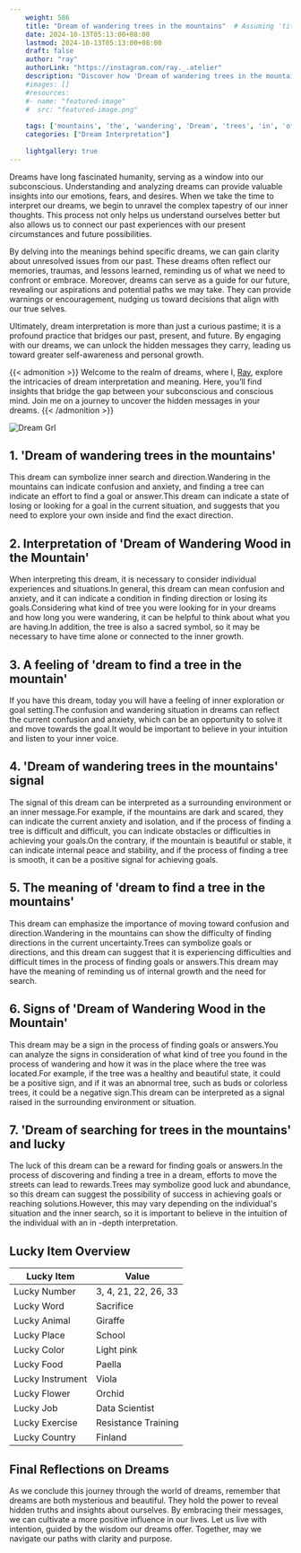 ```yaml
---
    weight: 586
    title: "Dream of wandering trees in the mountains"  # Assuming 'title' column exists
    date: 2024-10-13T05:13:00+08:00
    lastmod: 2024-10-13T05:13:00+08:00
    draft: false
    author: "ray"
    authorLink: "https://instagram.com/ray._.atelier"
    description: "Discover how 'Dream of wandering trees in the mountains' can interpret your future and uncover its significant meanings in your life."
    #images: []
    #resources:
    #- name: "featured-image"
    #  src: "featured-image.png"
    
    tags: ['mountains', 'the', 'wandering', 'Dream', 'trees', 'in', 'of']
    categories: ["Dream Interpretation"]
    
    lightgallery: true
---
```

    
Dreams have long fascinated humanity, serving as a window into our subconscious. Understanding and analyzing dreams can provide valuable insights into our emotions, fears, and desires. When we take the time to interpret our dreams, we begin to unravel the complex tapestry of our inner thoughts. This process not only helps us understand ourselves better but also allows us to connect our past experiences with our present circumstances and future possibilities.

By delving into the meanings behind specific dreams, we can gain clarity about unresolved issues from our past. These dreams often reflect our memories, traumas, and lessons learned, reminding us of what we need to confront or embrace. Moreover, dreams can serve as a guide for our future, revealing our aspirations and potential paths we may take. They can provide warnings or encouragement, nudging us toward decisions that align with our true selves.

Ultimately, dream interpretation is more than just a curious pastime; it is a profound practice that bridges our past, present, and future. By engaging with our dreams, we can unlock the hidden messages they carry, leading us toward greater self-awareness and personal growth.

{{< admonition >}}
Welcome to the realm of dreams, where I, [Ray](https://instagram.com/ray._.atelier), explore the intricacies of dream interpretation and meaning. Here, you’ll find insights that bridge the gap between your subconscious and conscious mind. Join me on a journey to uncover the hidden messages in your dreams.
{{< /admonition >}}

![Dream Grl](https://cdn.pixabay.com/photo/2017/11/02/03/35/gothic-2910057_1280.jpg "Dream Grl")

## 1. 'Dream of wandering trees in the mountains'
This dream can symbolize inner search and direction.Wandering in the mountains can indicate confusion and anxiety, and finding a tree can indicate an effort to find a goal or answer.This dream can indicate a state of losing or looking for a goal in the current situation, and suggests that you need to explore your own inside and find the exact direction.

## 2. Interpretation of 'Dream of Wandering Wood in the Mountain'
When interpreting this dream, it is necessary to consider individual experiences and situations.In general, this dream can mean confusion and anxiety, and it can indicate a condition in finding direction or losing its goals.Considering what kind of tree you were looking for in your dreams and how long you were wandering, it can be helpful to think about what you are having.In addition, the tree is also a sacred symbol, so it may be necessary to have time alone or connected to the inner growth.

## 3. A feeling of 'dream to find a tree in the mountain'
If you have this dream, today you will have a feeling of inner exploration or goal setting.The confusion and wandering situation in dreams can reflect the current confusion and anxiety, which can be an opportunity to solve it and move towards the goal.It would be important to believe in your intuition and listen to your inner voice.

## 4. 'Dream of wandering trees in the mountains' signal
The signal of this dream can be interpreted as a surrounding environment or an inner message.For example, if the mountains are dark and scared, they can indicate the current anxiety and isolation, and if the process of finding a tree is difficult and difficult, you can indicate obstacles or difficulties in achieving your goals.On the contrary, if the mountain is beautiful or stable, it can indicate internal peace and stability, and if the process of finding a tree is smooth, it can be a positive signal for achieving goals.

## 5. The meaning of 'dream to find a tree in the mountains'
This dream can emphasize the importance of moving toward confusion and direction.Wandering in the mountains can show the difficulty of finding directions in the current uncertainty.Trees can symbolize goals or directions, and this dream can suggest that it is experiencing difficulties and difficult times in the process of finding goals or answers.This dream may have the meaning of reminding us of internal growth and the need for search.

## 6. Signs of 'Dream of Wandering Wood in the Mountain'
This dream may be a sign in the process of finding goals or answers.You can analyze the signs in consideration of what kind of tree you found in the process of wandering and how it was in the place where the tree was located.For example, if the tree was a healthy and beautiful state, it could be a positive sign, and if it was an abnormal tree, such as buds or colorless trees, it could be a negative sign.This dream can be interpreted as a signal raised in the surrounding environment or situation.

## 7. 'Dream of searching for trees in the mountains' and lucky
The luck of this dream can be a reward for finding goals or answers.In the process of discovering and finding a tree in a dream, efforts to move the streets can lead to rewards.Trees may symbolize good luck and abundance, so this dream can suggest the possibility of success in achieving goals or reaching solutions.However, this may vary depending on the individual's situation and the inner search, so it is important to believe in the intuition of the individual with an in -depth interpretation.

## Lucky Item Overview
| Lucky Item          | Value              |
|---------------|--------------------|
| Lucky Number        | 3, 4, 21, 22, 26, 33  |
| Lucky Word          | Sacrifice |
| Lucky Animal        | Giraffe |
| Lucky Place         | School     |
| Lucky Color         | Light pink     |
| Lucky Food          | Paella      |
| Lucky Instrument    | Viola |
| Lucky Flower        | Orchid    |
| Lucky Job           | Data Scientist       |
| Lucky Exercise      | Resistance Training  |
| Lucky Country       | Finland    |


##  Final Reflections on Dreams

As we conclude this journey through the world of dreams, remember that dreams are both mysterious and beautiful. They hold the power to reveal hidden truths and insights about ourselves. By embracing their messages, we can cultivate a more positive influence in our lives. Let us live with intention, guided by the wisdom our dreams offer. Together, may we navigate our paths with clarity and purpose.
